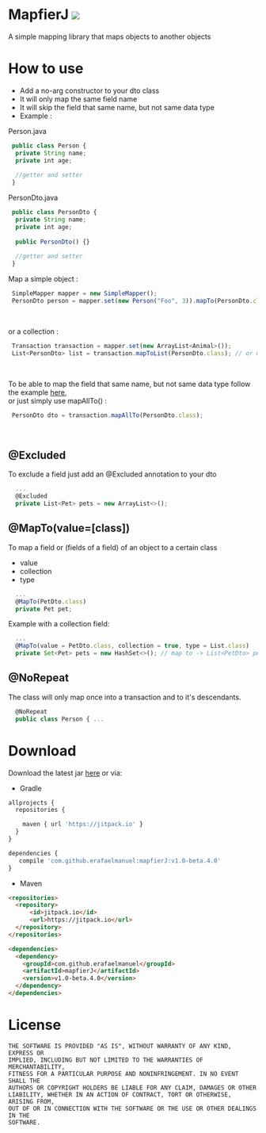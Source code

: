 # MapfierJ [![](https://jitpack.io/v/erafaelmanuel/mapfierJ.svg)](https://jitpack.io/#erafaelmanuel/mapfierJ)
 A simple mapping library that maps objects to another objects
 
# How to use
* Add a no-arg constructor to your dto class
* It will only map the same field name
* It will skip the field that same name, but not same data type
* Example :

Person.java
```js
 public class Person {
  private String name;
  private int age;
 
  //getter and setter
 }
```

PersonDto.java
```js
 public class PersonDto {
  private String name;
  private int age;
  
  public PersonDto() {}
  
  //getter and setter
 }
```
Map a simple object :
```js
 SimpleMapper mapper = new SimpleMapper();
 PersonDto person = mapper.set(new Person("Foo", 3)).mapTo(PersonDto.class);
```
<br />

or a collection :
```js
 Transaction transaction = mapper.set(new ArrayList<Animal>());
 List<PersonDto> list = transaction.mapToList(PersonDto.class); // or mapToSet
```
<br />

To be able to map the field that same name, but not same data type follow the example [here](#maptovalueclass), <br/>
or just simply use mapAllTo() :
```js
 PersonDto dto = transaction.mapAllTo(PersonDto.class);
```
<br />

## @Excluded
To exclude a field just add an @Excluded annotation to your dto
```js
  ...
  @Excluded
  private List<Pet> pets = new ArrayList<>();
```
## @MapTo(value=[class])
To map a field or (fields of a field) of an object to a certain class
* value
* collection
* type
```js
  ...
  @MapTo(PetDto.class)
  private Pet pet;
```
Example with a collection field:
```js
  ...
  @MapTo(value = PetDto.class, collection = true, type = List.class)
  private Set<Pet> pets = new HashSet<>(); // map to -> List<PetDto> pets = new ArrayList<>();
```
## @NoRepeat
The class will only map once into a transaction and to it's descendants.
```js
  @NoRepeat
  public class Person { ...
```

# Download
Download the latest jar [here](https://github.com/erafaelmanuel/mapfierJ/archive/v1.0-beta.3.zip) or via:

* Gradle

```js
allprojects {
  repositories {

    maven { url 'https://jitpack.io' }
  }
}
```

```js
dependencies {
   compile 'com.github.erafaelmanuel:mapfierJ:v1.0-beta.4.0'
}
```

* Maven

```html
<repositories>
  <repository>
      <id>jitpack.io</id>
      <url>https://jitpack.io</url>
  </repository>
</repositories>
```

```html
<dependencies>
  <dependency>
    <groupId>com.github.erafaelmanuel</groupId>
    <artifactId>mapfierJ</artifactId>
    <version>v1.0-beta.4.0</version>
  </dependency>
</dependencies>
```

# License

```
THE SOFTWARE IS PROVIDED "AS IS", WITHOUT WARRANTY OF ANY KIND, EXPRESS OR
IMPLIED, INCLUDING BUT NOT LIMITED TO THE WARRANTIES OF MERCHANTABILITY,
FITNESS FOR A PARTICULAR PURPOSE AND NONINFRINGEMENT. IN NO EVENT SHALL THE
AUTHORS OR COPYRIGHT HOLDERS BE LIABLE FOR ANY CLAIM, DAMAGES OR OTHER
LIABILITY, WHETHER IN AN ACTION OF CONTRACT, TORT OR OTHERWISE, ARISING FROM,
OUT OF OR IN CONNECTION WITH THE SOFTWARE OR THE USE OR OTHER DEALINGS IN THE
SOFTWARE.
```

